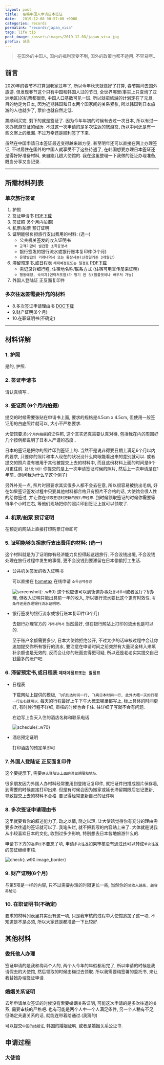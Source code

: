 ```yaml
---
layout: post
title:  在韩中国人申请日本签证
date:   2019-12-08 00:57:08 +0900
categories: records
permalink: "records/japan_visa"
tags: life tip
post_image: /assets/images/2019-12-08/japan_visa.jpg
prefix: 记录
---
```


> 在国外的中国人, 国内的福利享受不到, 国外的政策也都不适用. 
> 不容易啊..

## 前言

2020年的春节不打算回老家过年了, 所以今年秋天就做好了打算, 春节期间去国外旅游.
但发现春节这个只有中国和韩国人过的节日, 全世界哪里(事实上只查询了亚洲地区)的机票都很贵, 中国人口基数可见一斑.
所以就把旅游的计划定在了元旦, 目的地定为日本, 因为近期韩国和日本两个国家间的关系紧张, 所以韩国到日本旅游的人也就少了, 票价也就自然走低.

票顺利买完, 剩下的就是签证了. 因为今年年初的时候有去过一次日本, 所以有过一次办旅游签证的经历. 不过这一次申请的是多次往返的旅游签, 所以中间还是有一些文案上的纰漏. 不过万幸还是顺利签了下来.

虽然在中国申请日本签证最近变得越来越方便, 甚至明年还可以直接在网上办理签证, 不过居住在国外的中国人就享受不了这些待遇了, 在韩国想要办理日本签证还是得好好准备材料, 亲自跑几趟大使馆的. 我在这里整理一下我做的签证办理准备, 既当分享又当记录.

----

## 所需材料列表

### **单次旅行签证**

1. 护照
2. 签证申请书 [PDF下载](https://www.kr.emb-japan.go.jp/people/ryouzibu/visaform_kr.pdf)
3. 签证照 (6个月内拍摄)
4. 机票/船票 预订证明
5. 证明能够负担旅行支出费用的材料: (选一)
    - 公共机关签发的收入证明书
    - `공적기관이 발급한 소득증명서`
    - 银行签发的银行流水或银行账本复印件(3个月)
    - `은행발급의 거래내역서 또는 통장사본(신청일기준 3개월간)`
6. 滞留预定书,或日程表 `체재예정표또는 일정표` [PDF下载](https://www.kr.emb-japan.go.jp/visa/schedule_of_stay.pdf)
    - 需记录详细行程, 住宿地名称/联系方式 (住宿可用宣传册来证明)
    - `행동예정, 숙박지(연락처포함)가 명기 된 것(팜플렛이나 바우처 가능)`
7. 外国人登陆证 正反面复印件

### **多次往返签需要补充的材料**

- 8.多次签证申请理由书 [DOC下载](/assets/public/복수비자_신청_사유서.doc)
- 9.财产证明(6个月)
- 10.在职证明书(不确定)

----

## 材料详解

### 1. 护照

是的, 护照.

### 2. 签证申请书

请认真填写..

### 3. 签证照 (6个月内拍摄)

提交的时候需要张贴在申请书上面, 要求的规格是4.5cm x 4.5cm, 但使用一般签证用的白底照片就可以, 大小不严格要求.

大使馆要求`6个月内拍摄`的证件照, 这个其实还真需要认真对待, 包括我在内的周围好几个按例都说明了日本人严谨的态度..

日本的签证是把你的照片印到签证上的. 当然不是说非得要日期上满足6个月以内的要求, 只要你的照片和本人现在的状况没什么肉眼能看出来的差别就可以. 或者提交的照片没有被用于其他被提交上去的材料中, 而且这份材料上面的时间是6个月更往前. `就!比!如!` 你提交的是上一次申请签证时候的照片, 然后上一次申请是在1年前.. (别问我为什么举这个例子)

另外补充一点, 照片时限要求其实很多人都不会去在意, 所以很容易被挑出毛病, 好在如果签证签发过程中只要其他材料都合格只有照片不合格的话, 大使馆会很人性的给你签过, 并让你在`领取签证时把新的照片带过来`. 到时候领取签证的时候你需要等待半个小时左右, 等他们现场把你的照片印到签证上就可以领取了.

### 4. 机票/船票 预订证明

在预定的网站上直接打印购票订单即可

### 5. 证明能够负担旅行支出费用的材料: (选一)

这个材料就是为了证明你有经济能力负担得起这趟旅行, 不会没钱出境, 不会没钱处理在旅行过程中发生的事情, 更不会没钱到要滞留在日本偷偷打工生活.

- 公共机关签发的收入证明书

    可以直接在 [hometax](https://www.hometax.go.kr/) 在线申请 `소득금액증명`

    ![screenshot](/assets/images/2019-12/hometax.png){: .w60}
    这个也应该可以到街道办事处`동사무서`或者区厅`구청`办理, 但收入证明只能出具前一年的收入, 所以银行流水要比这个更有时效性. `有条件还是办理银行流水证明吧.`

- 银行签发的银行流水或银行账本复印件(3个月)

    去银行办理官方的 `거래내역서` 当然最好, 但在银行网站上打印的流水也是可以的.

    至于账户余额需要多少, 日本大使馆拒绝公开, 不过太少的话审核过程中会让你追加提交你所有银行的流水, 要注意在申请时间之前突然有大量现金转入来填补余额也是无效的, 反而会让你的账面变得更可疑, 所以还是老老实实提交自己钱最多的账户吧.

### 6. 滞留预定书,或日程表 `체재예정표또는 일정표`
    
- 日程表
    
    下载网站上提供的模板,` 飞机到达时间一行, 飞离日本时间一行, 此外大概一天的行程一行左右就可以`.
    每天的行程最好上午下午大概去哪里都写上, 标上具体的时间更好, 有时候行程不详细, 审核的时候也会卡住. 往详细了写就不会有问题.

    右边写上当天入住的酒店名称和联系电话

    ![schedule](/assets/images/2019-12/schedule.png){:.w70}

- 酒店预定证明

    打印酒店的预定单即可

### 7. 外国人登陆证 正反面复印件

这个要提示下, 需要`确认登陆证上面的滞留期限和地址`.

很多朋友因为外国人办材料经常要用到登陆证复印件, 就把证件扫描成照片保存着, 到需要的时候直接打印出来. 但是有时候会因为搬家或延长滞留期限后忘记更新, 导致提交上去的材料不合格. 要记得经常更新自己的证件啊.

### 8. 多次签证申请理由书

这里就要看你的叙述能力了, 动之以情, 晓之以理, 让大使馆觉得你有充分的理由需要多次往返的签证就可以了.
我笔头烂, 就不把我写的内容贴上来了. 大体就是说我从小较喜欢日本的文化, 收到过多少影响, 特别想去日本各地旅游什么的.

申请书下方的`选择栏`不要忘了填, 申请`多次往返`如果审核没有通过还可以转成`单次往返`的签证继续审核.

![check](/assets/images/2019-12/agree.png){:.w90.image_border}

### 9. 财产证明(6个月)

与第5项是一样的内容, 只不过需要办理的时限更长一些, 当然你的`总收入越高, 越容易给过`.

### 10. 在职证明书(不确定)

要求的材料列表里其实没有这一项, 只是我审核的过程中大使馆追加了这一项, 不知道是不是必须, 所以大家还是都准备一下比较好.

## 其他材料

### 委托他人办理

签证申请的是我和梅两个人的, 两个人今年的年假都用完了, 所以申请的时候是我请假去的大使馆, 然后领取的时候由梅过去领取.
所以我需要梅签署的委托书, 来让我替她办理签证申请.

### 婚姻关系证明

去年申请单次签证的时候没有索要婚姻关系证明, 可能这次申请的是多次往返的关系, 需要审核的严格吧. 也有可能是两个人中一个人满足条件, 另一个人稍有不足, 但确定夫妻关系的话, 就能连带着给通过.(我猜的)

可以提交`中国的结婚证`, 韩国的婚姻证明, 或者是婚姻关系公证书.

## 申请过程

### 大使馆